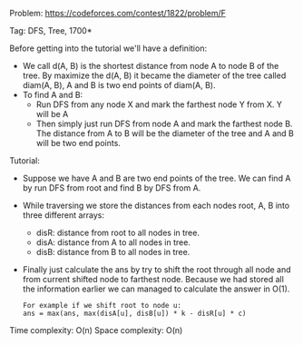 Problem: https://codeforces.com/contest/1822/problem/F

Tag: DFS, Tree, 1700*

Before getting into the tutorial we'll have a definition:
  - We call d(A, B) is the shortest distance from node A to node B of the tree. By maximize the d(A, B) it became the diameter of the tree called diam(A, B), A and B is two end points of diam(A, B).
  - To find A and B:
      + Run DFS from any node X and mark the farthest node Y from X. Y will be A
      + Then simply just run DFS from node A and mark the farthest node B. The distance from A to B will be the diameter of the tree and A and B will be two end points.

Tutorial:
  - Suppose we have A and B are two end points of the tree. We can find A by run DFS from root and find B by DFS from A.
  - While traversing we store the distances from each nodes root, A, B into three different arrays:
      + disR: distance from root to all nodes in tree.
      + disA: distance from A to all nodes in tree.
      + disB: distance from B to all nodes in tree.
  - Finally just calculate the ans by try to shift the root through all node and from current shifted node to farthest node. Because we had stored all the information earlier we can managed to calculate the answer in O(1).

        For example if we shift root to node u:
        ans = max(ans, max(disA[u], disB[u]) * k - disR[u] * c)

Time complexity: O(n)
Space complexity: O(n)
